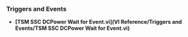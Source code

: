 ### Triggers and Events
- **[TSM SSC DCPower Wait for Event.vi](VI Reference/Triggers and Events/TSM SSC DCPower Wait for Event.vi)**

